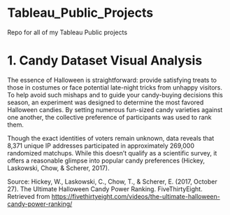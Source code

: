 # Tableau_Public_Projects
Repo for all of my Tableau Public projects

# 1. Candy Dataset Visual Analysis

The essence of Halloween is straightforward: provide satisfying treats to those in costumes or face potential late-night tricks from unhappy visitors. To help avoid such mishaps and to guide your candy-buying decisions this season, an experiment was designed to determine the most favored Halloween candies. By setting numerous fun-sized candy varieties against one another, the collective preference of participants was used to rank them.

Though the exact identities of voters remain unknown, data reveals that 8,371 unique IP addresses participated in approximately 269,000 randomized matchups. While this doesn’t qualify as a scientific survey, it offers a reasonable glimpse into popular candy preferences (Hickey, Laskowski, Chow, & Scherer, 2017).

Source:
Hickey, W., Laskowski, C., Chow, T., & Scherer, E. (2017, October 27). The Ultimate Halloween Candy Power Ranking. FiveThirtyEight. Retrieved from https://fivethirtyeight.com/videos/the-ultimate-halloween-candy-power-ranking/

